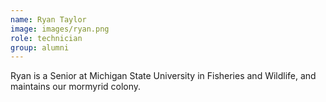 ```yaml
---
name: Ryan Taylor
image: images/ryan.png
role: technician
group: alumni
---
```


Ryan is a Senior at Michigan State University in Fisheries and Wildlife, and maintains our mormyrid colony.
